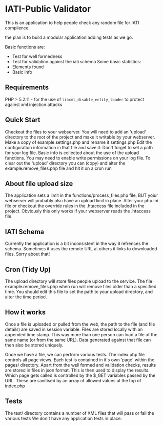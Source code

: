 IATI-Public Validator
=====================

This is an application to help people check any random file for IATI complience.

the plan is to build a modular application adding tests as we go.

Basic functions are:
* Test for well formedness
* Test for validation against the iati schema
Some basic statistics:
* Elements found
* Basic info

Requirements
------------
PHP > 5.2.11 - for the use of `libxml_disable_entity_loader` to protect against xml injection attacks

Quick Start
-----------
Checkout the files to your webserver.
You will need to add an 'upload' directory to the root of the project and make it writable by your webserver.
Make a copy of example.settings.php and rename it settings.php
Edit the configuration information in that file and save it. 
Don't forget to set a path for your log file. Basic info is collected about the use of the upload functions. You may need to enable write permissions on your log file.
To clear out the 'upload' directory you can (copy) and alter the example.remove_files.php file and hit it on a cron run

About file upload size
----------------------
The application sets a limit in the functions/process_files.php file, BUT yoiur webserver will probably also have an upload limit in place.
Alter your php.ini file or checkout the override rules in the .htaccess file included in the project. Obviously this only works if your webserver reads the .htaccess file.

IATI Schema
-----------
Currently the application is a bit inconsistent in the way it refrences the schema. Sometimes it uses the remote URL at others it links to downloaded files.
Sorry about that!

Cron (Tidy Up)
--------------
The upload directory will store files people upload to the service.
The file example.remove_files.php when run will remove files older than a specified time.
You should edit this file to set the path to your upload directory, and alter the time period.

How it works
------------

Once a file is uploaded or pulled from the web, the path to the file (and file details) are saved in session variable.
Files are stored locally with an appended time stamp. This way more than one person can load a file of the same name (or from the same URL).
Data generated against that file can then also be stored uniquely.

Once we have a file, we can perform various tests.
The index.php file controls all page views. 
Each test is contained in it's own 'page' within the pages/ directory.
Apart from the well formed and validation checks, results are stored in files in json format. This is then used to display the results.
Which page gets called is controlled by the $_GET variables passed by the URL. These are sanitised by an array of allowed values at the top of index.php

Tests
-----
The test/ directory contains a number of XML files that will pass or fail the various tests
We don't have any application tests in place.


